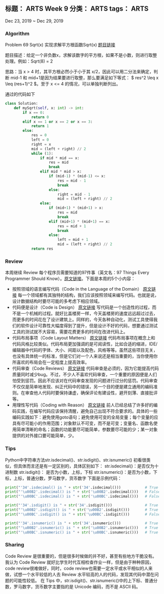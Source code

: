 标题： ARTS Week 9
分类： ARTS
tags： ARTS
-----------------------------------

Dec 23, 2019 ~ Dec 29, 2019
### Algorithm
Problem 69 Sqrt(x) 实现求解平方根函数Sqrt(x)  [题目链接](https://leetcode-cn.com/problems/sqrtx/)

题目描述：给定一个非负数x，求解该数字的平方根，如果不是小数，则进行取整处理。例如：Sqrt(8) = 2

思路：当 x > 4 时，其平方根必然小于小于其 x/2，因此可以用二分法来确定，判断 mid-1 和 mid+1是因为结果要进行取整，那么要满足如下等式： $ res^2 \leq x \leq (res+1)^2 $。至于 x <= 4 的情况，可以单独判断列出。

通过的代码如下
```python
class Solution:
    def mySqrt(self, x: int) -> int:
        if x == 0:
            return 0
        elif x == 1 or x == 2 or x == 3:
            return 1
        else:
            res = 0
            left = 0
            right = x
            mid = (left + right) // 2
            while (1):
                if mid * mid == x:
                    res = mid
                    break
                elif mid * mid > x:
                    if (mid-1) * (mid-1) <= x:
                        res = mid - 1
                        break
                    else:
                        right = mid - 1
                        mid = (left + right) // 2
                else:
                    if (mid+1) * (mid+1) > x:
                        res = mid
                        break
                    elif (mid+1) * (mid+1) == x:
                        res = mid + 1
                        break
                    else:
                        left = mid + 1
                        mid = (left + right) // 2
            return res
```

### Review
本周继续 Review 每个程序员需要知道的97件事（英文名：97 Things Every Programmer Should Know）。[原文链接](https://97-things-every-x-should-know.gitbooks.io/97-things-every-programmer-should-know/content/en/)。下面是本周的5个小内容：
- 按照领域的语言编写代码（Code in the Language of the Domain） [原文链接](https://97-things-every-x-should-know.gitbooks.io/97-things-every-programmer-should-know/content/en/thing_11/)
每一个领域都有其独特的结构，我们应该按照领域来编写代码。也就是说，设计数据结构时要尽可能的多考虑下相应领域。
- 代码便是设计（Code is Design） [原文链接](https://97-things-every-x-should-know.gitbooks.io/97-things-every-programmer-should-know/content/en/thing_12/)
写代码是一个创造性的过程，而不是一个机械的过程。就好比盖楼房一样，今天盖楼房的速度远远超过过去，而更多的时间花在了设计建筑上。同样的，今天各种自动化，测试工具使得我们的软件设计可靠性大幅度得到了提升，但是设计不好的代码，想要通过测试工具的测试就不大容易，需要花费更多的时间在改进代码上。
- 代码布局事项（Code Layout Matters） [原文链接](https://97-things-every-x-should-know.gitbooks.io/97-things-every-programmer-should-know/content/en/thing_13/)
代码布局事项在概念上和代码风格比较类似。代码布局更加强调的是可阅读性，比如合适的缩进，IDE/编辑器中代码的字体、大小、间距以及配色，风格等等。虽然这些项目无关，也没有具体统一的标准，但是它们对一个人来说还是相当重要的，当你使用你所喜欢的布局会在一定程度上提高效率。
- 代码审查（Code Reviews） [原文链接](https://97-things-every-x-should-know.gitbooks.io/97-things-every-programmer-should-know/content/en/thing_14/)
代码审查是必须的，因为它能提高代码质量同时减少bug。不过，不少人不喜欢代码审查，一个重要的原因便是人们怕受到惩罚。因此不应该对在代码审查发现的问题进行过分的惩罚。代码审查不仅仅是简单地发现、纠正代码中的错误，另一个目的便是建立通用的编码准则。在审查他人代码时要保持谦虚，确保评论有建设性，避开刻薄、直接批评等。
- 用理性写代码（Coding with Reason） [原文链接](https://97-things-every-x-should-know.gitbooks.io/97-things-every-programmer-should-know/content/en/thing_15/)
前人已经总结了许多好的编码实践，在编写代码应该保持清醒，避免自己出现不符合要求的。具体的一些编码实践如下：避免使用goto语句；避免使用可变的全局变量；每个变量的应具有尽可能小的作用范围；对象默认不可变，而不是可变；变量名、函数名使用简单清晰的命名；函数的功能要尽可能简单，参数要尽可能的少；某一对象提供的对外接口要可能简单，少。

### Tips
Python中字符串方法str.isdecimal()、str.isdigit()、str.isnumeric() 初看很类似，但具体而言还是有一定区别的，具体区别如下：
str.isdecimal()：是否仅为十进制数
str.isdigit()： 是否为小数，上标，下标
str.isnumeric()：是否为小数，下标，上标，普通分数，罗马数字，货币数字
下面是示例代码：
```python
print("'34'.isdecimal() is " + str('34'.isdecimal()))           # True
print("'\u00B2'.isdecimal() is " + str('\u00B2'.isdecimal()))   # False
print("'\u00BC'.isdecimal() is " + str('\u00BC'.isdecimal()))   # False

print("'34'.isdigit() is " + str('34'.isdigit()))               # True
print("'\u00B2'.isdigit() is " + str('\u00B2'.isdigit()))       # True
print("'\u00BC'.isdigit() is " + str('\u00BC'.isdigit()))       # False

print("'34'.isnumeric() is " + str('34'.isnumeric()))           # True
print("'\u00B2'.isnumeric() is " + str('\u00B2'.isnumeric()))   # True
print("'\u00BC'.isnumeric() is " + str('\u00BC'.isnumeric()))   # True
```

### Sharing
Code Review 是很重要的，但是很多时候做的并不好，甚至有些地方干脆没有。我认为 Code Review 就好比学生时代互相检查作业一样，但是由于种种原因，code review很难做好，同时，code review也需要一定水平或水平相似的人来做，试想一个水平较低的人去 Review 水平较高的人的代码，发现其代码中潜在问题的可能性较低。
在 Tips 中，str.isdigit()、str.isnumeric()中的上下标、普通分数，罗马数字，货币数字主要指的是 Unicode 编码，而不是 ASCII 码。